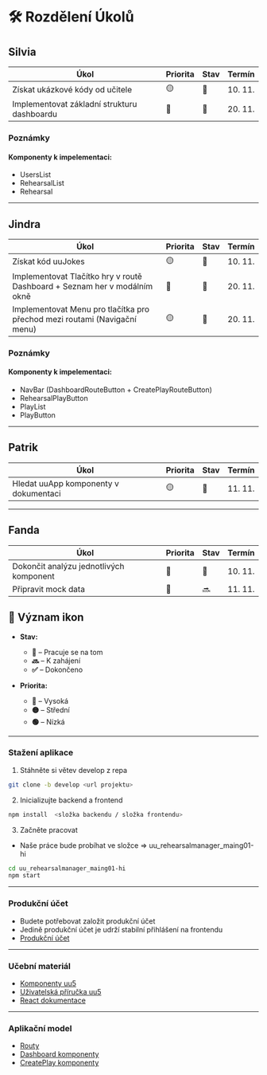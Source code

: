 # 🛠️ Rozdělení Úkolů

## Silvia

| Úkol                       | Priorita | Stav | Termín   |
|----------------------------|----------|------|----------|
| Získat ukázkové kódy od učitele | 🟡       | 🚧   | 10. 11. |
| Implementovat základní strukturu dashboardu  | 🔴       | 🚧   | 20. 11. |

### Poznámky 

#### Komponenty k impelementaci: 
- UsersList
- RehearsalList
- Rehearsal 
---

## Jindra

| Úkol                 | Priorita | Stav | Termín   |
|----------------------|----------|------|----------|
| Získat kód uuJokes   | 🟡       | 🚧   | 10. 11. |
| Implementovat Tlačítko hry v routě Dashboard + Seznam her v modálním okně    | 🔴       | 🚧   | 20. 11. |
| Implementovat Menu pro tlačítka pro přechod mezi routami (Navigační menu)    | 🟡       | 🚧   | 20. 11. |

### Poznámky 

#### Komponenty k impelementaci: 
- NavBar (DashboardRouteButton + CreatePlayRouteButton)
- RehearsalPlayButton 
- PlayList 
- PlayButton 

---

## Patrik

| Úkol                              | Priorita | Stav | Termín   |
|-----------------------------------|----------|------|----------|
| Hledat uuApp komponenty v dokumentaci | 🟡       | 🚧   | 11. 11. |

---

## Fanda

| Úkol                              | Priorita | Stav | Termín   |
|-----------------------------------|----------|------|----------|
| Dokončit analýzu jednotlivých komponent | 🔴       | 🚧   | 10. 11. |
| Připravit mock data               | 🔴       | 🔜   | 11. 11. |


## 📝 Význam ikon 

- **Stav:**
  - **🚧** – Pracuje se na tom
  - **🔜** – K zahájení
  - **✅** – Dokončeno

- **Priorita:**
  - **🔴** – Vysoká
  - **🟡** – Střední
  - **🟢** – Nízká

---

### Stažení aplikace 
1. Stáhněte si větev develop z repa
```bash
git clone -b develop <url projektu> 
```
2. Inicializujte backend a frontend
```bash
npm install  <složka backendu / složka frontendu> 
```
3. Začněte pracovat
- Naše práce bude probíhat ve složce => uu_rehearsalmanager_maing01-hi
```bash
cd uu_rehearsalmanager_maing01-hi
npm start 
```
---

### Produkční účet 
- Budete potřebovat založit produkční účet
- Jedině produkční účet je udrží stabilní přihlášení na frontendu
- [Produkční účet](https://uuapp-dev.plus4u.net/uu-identitymanagement-maing01/58ceb15c275c4b31bfe0fc9768aa6a9c/registration?acrValues=standard%20high%20veryHigh&clientId=uu-oidc%3Aunregistered-client%3Alocalhost&uiLocales=en-gb&state=h4EiR6340-KAR_1G.FrPXaOW_kAHZ1df5yGXgC7QRq5RDWldcmPhkQbwBjcylZEd0nDYbnjAfIshycR-FCf1kVF674yzX_yLvdFVrKqEc9pedn7b5ofZ9eUhQKsbOtZDjT4aySb1ATZhYLY0Svne31vvzF4INykT7jmH_xtj2knk5QKtZnP4CK8_qfru0hw2N1y08HzL4GcQScfBtjot7DBN7RCkCg5wfrpE5Dy6orGsHNCF293Z4iOshFL6DF83naCWY9NA0xEmLIkPmX5KU9BhQF6xVDFt7sKQhw6W-qlFqMNsCMnPA1xgW1OUs4w6HJsQTLRtrvhBzmVh-cr4ouKgm2QHHIEUxvu1rTdxW-bzcoQC4QbTleJirEVn3eqXsSutpXrH1A_0BUeIYycuuu9wfNOYX5SaMymjJXLcN9D8Gec7Dx5HLnNKWNyj15iQxMwU1CuNE6Ww1k9ixuxJef8x8HtEz09r8i9qk4Lmnd-FQ7rMDP9KrahZ8rtXj2i32_wIB_LNeaeoyVtE%3D)

---

### Učební materiál
- [Komponenty uu5](https://uuapp.plus4u.net/uu-bookkit-maing01/05ecbf4e8bca405290b1a6d4cee8813a/book/page?code=home)
- [Uživatelská příručka uu5](https://uuapp.plus4u.net/uu-bookkit-maing01/2d79ffe54e8e406b9e542c14a67f4cb4/book/page?code=home)
- [React dokumentace](https://react.dev/learn)

---

### Aplikační model 
- [Routy](https://uuapp.plus4u.net/uu-managementkit-maing02/38744216cb324edca986789798259ba9/document?oid=67068641590f3b66b6cb700b&pageOid=6706864a590f3b66b6cb708e)
- [Dashboard komponenty](https://uuapp.plus4u.net/uu-managementkit-maing02/38744216cb324edca986789798259ba9/document?oid=67068641590f3b66b6cb700b&pageOid=6706864a590f3b66b6cb709b)
- [CreatePlay komponenty](https://uuapp.plus4u.net/uu-managementkit-maing02/38744216cb324edca986789798259ba9/document?oid=67068641590f3b66b6cb700b&pageOid=67264fe35d90e7bb6ce1b1c8)



